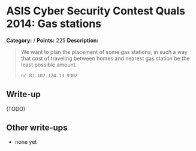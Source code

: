 # ASIS Cyber Security Contest Quals 2014: Gas stations

**Category:** /
**Points:** 225
**Description:**

> We want to plan the placement of some gas stations, in such a way that cost of traveling between homes and nearest gas station be the least possible amount.
>
> ```bash
> nc 87.107.124.13 9302
> ```

## Write-up

(TODO)

## Other write-ups

* none yet
